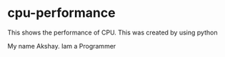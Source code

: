 # cpu-performance
This shows the performance of CPU. This was created by using python

My name Akshay.
Iam a Programmer
